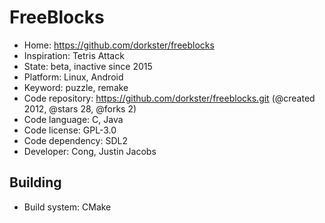 # FreeBlocks

- Home: https://github.com/dorkster/freeblocks
- Inspiration: Tetris Attack
- State: beta, inactive since 2015
- Platform: Linux, Android
- Keyword: puzzle, remake
- Code repository: https://github.com/dorkster/freeblocks.git (@created 2012, @stars 28, @forks 2)
- Code language: C, Java
- Code license: GPL-3.0
- Code dependency: SDL2
- Developer: Cong, Justin Jacobs

## Building

- Build system: CMake
